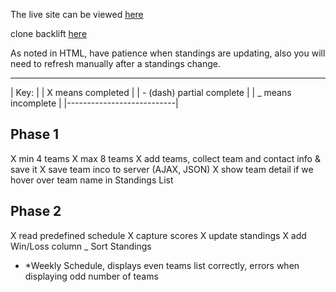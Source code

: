 The live site can be viewed [here](https://beerleague-h5kz0.backliftapp.com/) 

clone backlift [here](https://www.backlift.com/backlift/dropbox/create?template=github.com/nimbleltd/softballLeagueWithBacklift&appname=beerleague)

As noted in HTML, have patience when standings are updating, also you will need to refresh manually after a standings change.

-----------------------------
| Key:                      |
| X means completed         |
| - (dash) partial complete |
| _ means incomplete        |
|---------------------------|

Phase 1
-------------------------
X min 4 teams
X max 8 teams
X add teams, collect team and contact info & save it
X save team inco to server (AJAX, JSON)
X show team detail if we hover over team name in Standings List

Phase 2
-------------------------
X read predefined schedule
X capture scores
X update standings
X add Win/Loss column
_ Sort Standings
- *Weekly Schedule, displays even teams list correctly, errors when displaying odd number of teams 

